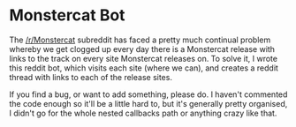 Monstercat Bot
==============

The [/r/Monstercat](http://www.reddit.com/r/Monstercat) subreddit has faced a
pretty much continual problem whereby we get clogged up every day there is a
Monstercat release with links to the track on every site Monstercat releases on.
To solve it, I wrote this reddit bot, which visits each site (where we can), and
creates a reddit thread with links to each of the release sites.

If you find a bug, or want to add something, please do. I haven't commented the
code enough so it'll be a little hard to, but it's generally pretty organised,
I didn't go for the whole nested callbacks path or anything crazy like that.